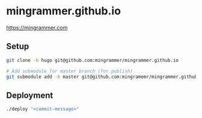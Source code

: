 # mingrammer.github.io
https://mingrammer.com

## Setup

```bash
git clone -b hugo git@github.com:mingrammer/mingrammer.github.io

# Add submodule for master branch (for publish)
git submodule add -b master git@github.com:mingramemr/mingrammer.github.io.git public
```

## Deployment

```bash
./deploy "<commit-message>"
```
